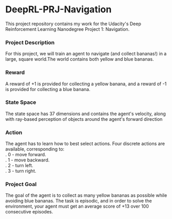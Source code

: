 # DeepRL-PRJ-Navigation
This project repository contains my work for the Udacity's Deep Reinforcement Learning Nanodegree Project 1: Navigation.

### Project Description
For this project, we will train an agent to navigate (and collect bananas!) in a large, square world.The world contains both yellow and blue bananas.

### Reward
A reward of +1 is provided for collecting a yellow banana, and a reward of -1 is provided for collecting a blue banana. 

### State Space
The state space has 37 dimensions and contains the agent's velocity, along with ray-based perception of objects around the agent's forward direction

### Action
The agent has to learn how to best select actions. Four discrete actions are available, corresponding to:<br/>
. 0 - move forward.<br/>
. 1 - move backward.<br/>
. 2 - turn left.<br/>
. 3 - turn right.<br/>

### Project Goal
The goal of the agent is to collect as many yellow bananas as possible while avoiding blue bananas. 
The task is episodic, and in order to solve the environment, your agent must get an average score of +13 over 100 consecutive episodes.
